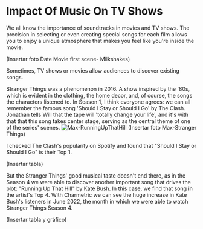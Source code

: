 # Impact Of Music On TV Shows

We all know the importance of soundtracks in movies and TV shows. The precision in selecting or even creating special songs for each film allows you to enjoy a unique atmosphere that makes you feel like you're inside the movie.

(Insertar foto Date Movie first scene- Milkshakes)

Sometimes, TV shows or movies allow audiences to discover existing songs.

Stranger Things was a phenomenon in 2016. A show inspired by the '80s, which is evident in the clothing, the home decor, and, of course, the songs the characters listened to.
In Season 1, I think everyone agrees: we can all remember the famous song 'Should I Stay or Should I Go' by The Clash. Jonathan tells Will that the tape will 'totally change your life', and  it's with that that this song takes center stage, serving as the central theme of one of the series' scenes.
![Max-RunningUpThatHill](https://stateless-fueradefoco.storage.googleapis.com/wp-content/uploads/2022/07/30012247/image-9.png)
(Insertar foto Max-Stranger Things)

I checked The Clash's popularity on Spotify and found that "Should I Stay or Should I Go" is their Top 1. 

(Insertar tabla)

But the Stranger Things' good musical taste doesn't end there, as in the Season 4 we were able to discover another important song that drives the plot: "Running Up That Hill" by Kate Bush. In this case, we find that song in the artist's Top 4. With Charmetric we can see the huge increase in Kate Bush's listeners in June 2022, the month in which we were able to watch Stranger Things Season 4.

(Insertar tabla y gráfico)
